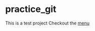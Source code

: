 # practice_git

This is a test project
Checkout the [menu](https://github.com/Tohaneanu/curs_2/blob/master/menu.md)
